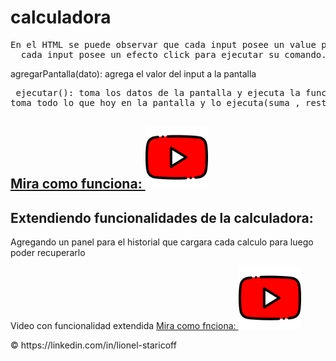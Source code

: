 # calculadora
<pre>En el HTML se puede observar que cada input posee un value para que se vea en la parte visual y,
  cada input posee un efecto click para ejecutar su comando.
</pre>
<p><scrip>agregarPantalla(dato)</scrip>: agrega el valor del input a la pantalla</p>
<pre> <scrip>ejecutar()</scrip>: toma los datos de la pantalla y ejecuta la funcion eval() que ,
toma todo lo que hoy en la pantalla y lo ejecuta(suma , resta, etc)</pre>

<h2><a href="https://www.youtube.com/watch?v=cfIPnYoEXNI"> Mira como funciona: <img src="https://github.com/LionelStaricoff/conversor/blob/main/youtube.png?raw=true"  alt="enlace a youtube" width="100" height="100"> </a></h2> 


<h2>Extendiendo funcionalidades de la calculadora:</h2>
<p>Agregando un panel para el historial que cargara cada calculo para luego poder recuperarlo</p>
<p>Video con funcionalidad extendida <a href="https://www.youtube.com/watch?v=9r3HJD9F1d0"> Mira como fnciona: <img src="https://github.com/LionelStaricoff/conversor/blob/main/youtube.png?raw=true"  alt="enlace a youtube" width="100" height="100"> </a></p>

  
<p>&copy https://linkedin.com/in/lionel-staricoff</p>
